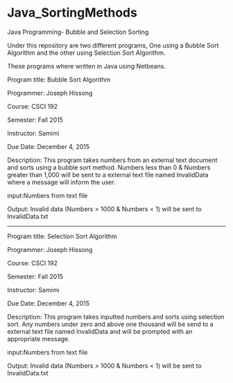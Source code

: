 # Java_SortingMethods
Java Programming- Bubble and Selection Sorting

Under this repository are two different programs, One using a Bubble Sort Algorithm and the other using
Selection Sort Algorithm. 

These programs where written in Java using Netbeans.

Program title: Bubble Sort Algorithm

Programmer: Joseph Hissong

Course: CSCI 192

Semester: Fall 2015

Instructor: Samimi

Due Date: December 4, 2015

Description: This program takes numbers from an external text document and sorts using a
bubble sort method. Numbers less than 0 & Numbers greater than 1,000 will be sent to a external 
text file named InvalidData where a message will inform the user.

input:Numbers from text file

Output: Invalid data (Numbers > 1000 & Numbers < 1) will be sent to InvalidData.txt

************************************************************************************************

Program title: Selection Sort Algorithm

Programmer: Joseph Hissong

Course: CSCI 192

Semester: Fall 2015

Instructor: Samimi

Due Date: December 4, 2015

Description: This program takes inputted numbers and sorts using selection
sort. Any numbers under zero and above one thousand will be send to a external 
text file named InvalidData and will be prompted with an appropriate message.

input:Numbers from text file

Output: Invalid data (Numbers > 1000 & Numbers < 1) will be sent to InvalidData.txt
